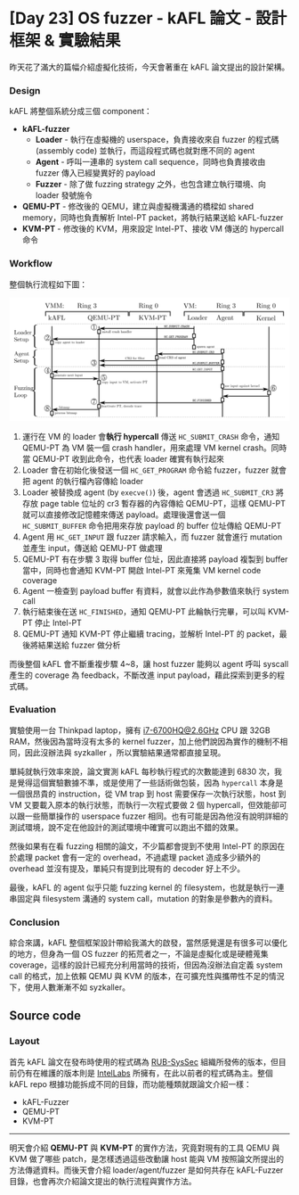 # [Day 23] OS fuzzer - kAFL 論文 - 設計框架 & 實驗結果



昨天花了滿大的篇幅介紹虛擬化技術，今天會著重在 kAFL 論文提出的設計架構。

### Design

kAFL 將整個系統分成三個 component：

- **kAFL-fuzzer**
  - **Loader** - 執行在虛擬機的 userspace，負責接收來自 fuzzer 的程式碼 (assembly code) 並執行，而這段程式碼也就對應不同的 agent
  - **Agent** - 呼叫一連串的 system call sequence，同時也負責接收由 fuzzer 傳入已經變異好的 payload
  - **Fuzzer** - 除了做 fuzzing strategy 之外，也包含建立執行環境、向 loader 發號施令
- **QEMU-PT** - 修改後的 QEMU，建立與虛擬機溝通的橋樑如 shared memory，同時也負責解析 Intel-PT packet，將執行結果送給 kAFL-fuzzer
- **KVM-PT** - 修改後的 KVM，用來設定 Intel-PT、接收 VM 傳送的 hypercall 命令



### Workflow


整個執行流程如下圖：

![](images/23-0.png)

1. 運行在 VM 的 loader 會**執行 hypercall** 傳送 `HC_SUBMIT_CRASH` 命令，通知 QEMU-PT 為 VM 裝一個 crash handler，用來處理 VM kernel crash。同時當 QEMU-PT 收到此命令，也代表 loader 確實有執行起來
2. Loader 會在初始化後發送一個 `HC_GET_PROGRAM` 命令給 fuzzer，fuzzer 就會把 agent 的執行檔內容傳給 loader
3. Loader 被替換成 agent (by `execve()`) 後，agent 會透過 `HC_SUBMIT_CR3` 將存放 page table 位址的 cr3 暫存器的內容傳給 QEMU-PT，這樣 QEMU-PT 就可以直接修改記憶體來傳送 payload。處理後還會送一個 `HC_SUBMIT_BUFFER` 命令把用來存放 payload 的 buffer 位址傳給 QEMU-PT
4. Agent 用 `HC_GET_INPUT` 跟 fuzzer 請求輸入，而 fuzzer 就會進行 mutation 並產生 input，傳送給 QEMU-PT 做處理
5. QEMU-PT 有在步驟 3 取得 buffer 位址，因此直接將 payload 複製到 buffer 當中，同時也會通知 KVM-PT 開啟 Intel-PT 來蒐集 VM kernel code coverage
6. Agent 一檢查到 payload buffer 有資料，就會以此作為參數值來執行 system call
7. 執行結束後在送 `HC_FINISHED`，通知 QEMU-PT 此輪執行完畢，可以叫 KVM-PT 停止 Intel-PT
8. QEMU-PT 通知 KVM-PT 停止繼續 tracing，並解析 Intel-PT 的 packet，最後將結果送給 fuzzer 做分析

而後整個 kAFL 會不斷重複步驟 4~8，讓 host fuzzer 能夠以 agent 呼叫 syscall 產生的 coverage 為 feedback，不斷改進 input payload，藉此探索到更多的程式碼。



### Evaluation

實驗使用一台 Thinkpad laptop，擁有 i7-6700HQ@2.6GHz CPU 跟 32GB RAM，然後因為當時沒有太多的 kernel fuzzer，加上他們說因為實作的機制不相同，因此沒辦法與 syzkaller ，所以實驗結果通常都直接呈現。

單純就執行效率來說，論文實測 kAFL 每秒執行程式的次數能達到 6830 次，我是覺得這個實驗數據不準，或是使用了一些話術做包裝，因為 `hypercall` 本身是一個很昂貴的 instruction，從 VM trap 到 host 需要保存一次執行狀態，host 到 VM 又要載入原本的執行狀態，而執行一次程式要做 2 個 hypercall，但效能卻可以跟一些簡單操作的 userspace fuzzer 相同。也有可能是因為他沒有說明詳細的測試環境，說不定在他設計的測試環境中確實可以跑出不錯的效果。

然後如果有在看 fuzzing 相關的論文，不少篇都會提到不使用 Intel-PT 的原因在於處理 packet 會有一定的 overhead，不過處理 packet 造成多少額外的 overhead 並沒有提及，單純只有提到比現有的 decoder 好上不少。

最後，kAFL 的 agent 似乎只能 fuzzing kernel 的 filesystem，也就是執行一連串固定與 filesystem 溝通的 system call，mutation 的對象是參數內的資料。



### Conclusion

綜合來講，kAFL 整個框架設計帶給我滿大的啟發，當然感覺還是有很多可以優化的地方，但身為一個 OS fuzzer 的拓荒者之一，不論是虛擬化或是硬體蒐集 coverage，這樣的設計已經充分利用當時的技術，但因為沒辦法自定義 system call 的格式，加上依賴 QEMU 與 KVM 的版本，在可擴充性與攜帶性不足的情況下，使用人數漸漸不如 syzkaller。



## Source code

### Layout

首先 kAFL 論文在發布時使用的程式碼為 [RUB-SysSec](https://github.com/RUB-SysSec/kAFL) 組織所發佈的版本，但目前仍有在維護的版本則是 [IntelLabs](https://github.com/IntelLabs/kAFL) 所擁有，在此以前者的程式碼為主。整個 kAFL repo 根據功能拆成不同的目錄，而功能種類就跟論文介紹一樣：

- kAFL-Fuzzer
- QEMU-PT
- KVM-PT



---

明天會介紹 **QEMU-PT** 與 **KVM-PT** 的實作方法，究竟對現有的工具 QEMU 與 KVM 做了哪些 patch，是怎樣透過這些改動讓 host 能與 VM 按照論文所提出的方法傳遞資料。而後天會介紹 loader/agent/fuzzer 是如何共存在 kAFL-Fuzzer 目錄，也會再次介紹論文提出的執行流程與實作方法。

